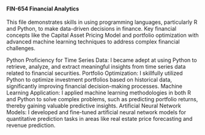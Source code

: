 #### FIN-654 Financial Analytics

This file demonstrates skills in using programming languages, particularly R and Python, to make data-driven decisions in finance. Key financial concepts like the Capital Asset Pricing Model and portfolio optimization with advanced machine learning techniques to address complex financial challenges.

Python Proficiency for Time Series Data: I became adept at using Python to retrieve, analyze, and extract meaningful insights from time series data related to financial securities.
Portfolio Optimization: I skillfully utilized Python to optimize investment portfolios based on historical data, significantly improving financial decision-making processes.
Machine Learning Application: I applied machine learning methodologies in both R and Python to solve complex problems, such as predicting portfolio returns, thereby gaining valuable predictive insights.
Artificial Neural Network Models: I developed and fine-tuned artificial neural network models for quantitative prediction tasks in areas like real estate price forecasting and revenue prediction.

